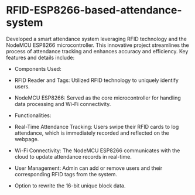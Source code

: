 # RFID-ESP8266-based-attendance-system

Developed a smart attendance system leveraging RFID technology and the NodeMCU ESP8266 microcontroller. This innovative project streamlines the process of attendance tracking and enhances accuracy and efficiency. Key features and details include:

- Components Used:
 - RFID Reader and Tags: Utilized RFID technology to uniquely identify users.
 - NodeMCU ESP8266: Served as the core microcontroller for handling data processing and Wi-Fi connectivity.

- Functionalities:
 - Real-Time Attendance Tracking: Users swipe their RFID cards to log attendance, which is immediately recorded and reflected on the webpage.
 - Wi-Fi Connectivity: The NodeMCU ESP8266 communicates with the cloud to update attendance records in real-time.
 - User Management: Admin can add or remove users and their corresponding RFID tags from the system.
 - Option to rewrite the 16-bit unique block data.

